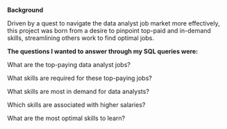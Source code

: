 **Background**

Driven by a quest to navigate the data analyst job market more effectively, this project was born from a desire to pinpoint top-paid and in-demand skills, streamlining others work to find optimal jobs.


**The questions I wanted to answer through my SQL queries were:**

What are the top-paying data analyst jobs?

What skills are required for these top-paying jobs?

What skills are most in demand for data analysts?

Which skills are associated with higher salaries?

What are the most optimal skills to learn?

